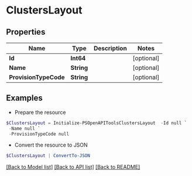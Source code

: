 # ClustersLayout
## Properties

Name | Type | Description | Notes
------------ | ------------- | ------------- | -------------
**Id** | **Int64** |  | [optional] 
**Name** | **String** |  | [optional] 
**ProvisionTypeCode** | **String** |  | [optional] 

## Examples

- Prepare the resource
```powershell
$ClustersLayout = Initialize-PSOpenAPIToolsClustersLayout  -Id null `
 -Name null `
 -ProvisionTypeCode null
```

- Convert the resource to JSON
```powershell
$ClustersLayout | ConvertTo-JSON
```

[[Back to Model list]](../README.md#documentation-for-models) [[Back to API list]](../README.md#documentation-for-api-endpoints) [[Back to README]](../README.md)


